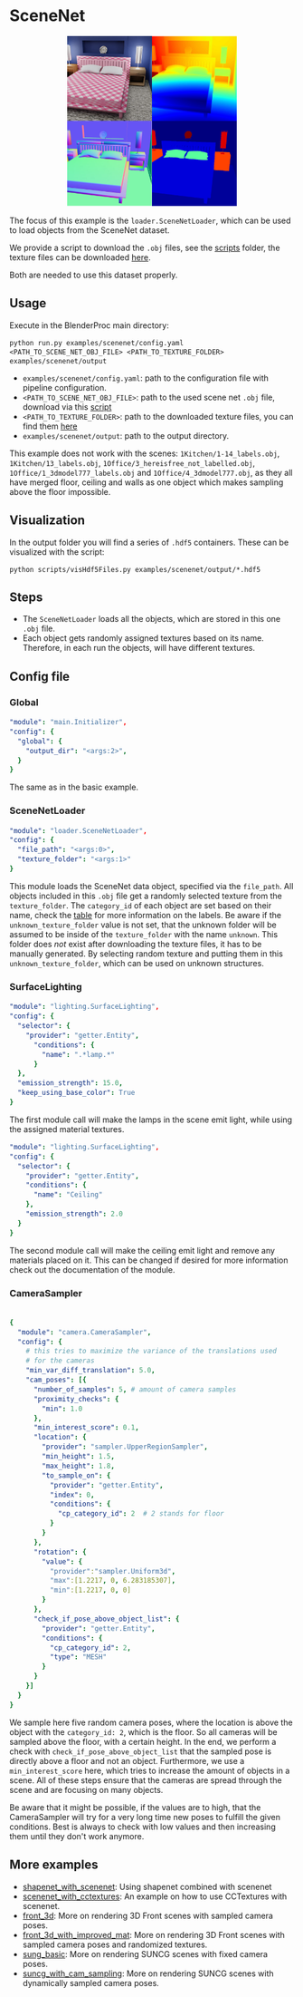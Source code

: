 # SceneNet 

<p align="center">
<img src="rendering.jpg" alt="Front readme image" width=300>
</p>

The focus of this example is the `loader.SceneNetLoader`, which can be used to load objects from the SceneNet dataset.

We provide a script to download the `.obj` files, see the [scripts](../../scripts/) folder, the texture files can be downloaded [here](http://tinyurl.com/zpc9ppb).

Both are needed to use this dataset properly.

## Usage

Execute in the BlenderProc main directory:

```
python run.py examples/scenenet/config.yaml <PATH_TO_SCENE_NET_OBJ_FILE> <PATH_TO_TEXTURE_FOLDER> examples/scenenet/output
``` 

* `examples/scenenet/config.yaml`: path to the configuration file with pipeline configuration.
* `<PATH_TO_SCENE_NET_OBJ_FILE>`: path to the used scene net `.obj` file, download via this [script](../../scripts/download_scenenet.py)
* `<PATH_TO_TEXTURE_FOLDER>`: path to the downloaded texture files, you can find them [here](http://tinyurl.com/zpc9ppb)
* `examples/scenenet/output`: path to the output directory.

This example does not work with the scenes: `1Kitchen/1-14_labels.obj`, `1Kitchen/13_labels.obj`, `1Office/3_hereisfree_not_labelled.obj`, `1Office/1_3dmodel777_labels.obj` and `1Office/4_3dmodel777.obj`, as they all have merged floor, ceiling and walls as one object which makes sampling above the floor impossible.

## Visualization

In the output folder you will find a series of `.hdf5` containers. These can be visualized with the script:

```
python scripts/visHdf5Files.py examples/scenenet/output/*.hdf5
``` 

## Steps

* The `SceneNetLoader` loads all the objects, which are stored in this one `.obj` file. 
* Each object gets randomly assigned textures based on its name. Therefore, in each run the objects, will have different textures.
 
## Config file

### Global

```yaml
"module": "main.Initializer",
"config": {
  "global": {
    "output_dir": "<args:2>",
  }
}
```

The same as in the basic example.

### SceneNetLoader 

```yaml
"module": "loader.SceneNetLoader",
"config": {
  "file_path": "<args:0>",
  "texture_folder": "<args:1>"
}
```

This module loads the SceneNet data object, specified via the `file_path`. 
All objects included in this `.obj` file get a randomly selected texture from the `texture_folder`.
The `category_id` of each object are set based on their name, check the [table](../../resources/id_mappings/nyu_idset.csv) for more information on the labels.
Be aware if the `unknown_texture_folder` value is not set, that the unknown folder will be assumed to be inside of the `texture_folder` with the name `unknown`.
This folder does *not* exist after downloading the texture files, it has to be manually generated. 
By selecting random texture and putting them in this `unknown_texture_folder`, which can be used on unknown structures.

### SurfaceLighting

```yaml
"module": "lighting.SurfaceLighting",
"config": {
  "selector": {
    "provider": "getter.Entity",
      "conditions": {
        "name": ".*lamp.*"
      }
  },
  "emission_strength": 15.0,
  "keep_using_base_color": True
}
```

The first module call will make the lamps in the scene emit light, while using the assigned material textures. 

```yaml
"module": "lighting.SurfaceLighting",
"config": {
  "selector": {
    "provider": "getter.Entity",
    "conditions": {
      "name": "Ceiling"
    },
    "emission_strength": 2.0
  }
}
```

The second module call will make the ceiling emit light and remove any materials placed on it.
This can be changed if desired for more information check out the documentation of the module.

### CameraSampler

```yaml

{
  "module": "camera.CameraSampler",
  "config": {
    # this tries to maximize the variance of the translations used 
    # for the cameras
    "min_var_diff_translation": 5.0,
    "cam_poses": [{
      "number_of_samples": 5, # amount of camera samples
      "proximity_checks": {
        "min": 1.0
      },
      "min_interest_score": 0.1, 
      "location": {
        "provider": "sampler.UpperRegionSampler",
        "min_height": 1.5,
        "max_height": 1.8,
        "to_sample_on": {
          "provider": "getter.Entity",
          "index": 0,
          "conditions": {
            "cp_category_id": 2  # 2 stands for floor
          }
        }
      },
      "rotation": {
        "value": {
          "provider":"sampler.Uniform3d",
          "max":[1.2217, 0, 6.283185307],
          "min":[1.2217, 0, 0]
        }
      },
      "check_if_pose_above_object_list": {
        "provider": "getter.Entity",
        "conditions": {
          "cp_category_id": 2,
          "type": "MESH"
        }
      }
    }]
  }
}
```

We sample here five random camera poses, where the location is above the object with the `category_id: 2`, which is the floor.
So all cameras will be sampled above the floor, with a certain height.
In the end, we perform a check with `check_if_pose_above_object_list` that the sampled pose is directly above a floor and not an object.
Furthermore, we use a `min_interest_score` here, which tries to increase the amount of objects in a scene. 
All of these steps ensure that the cameras are spread through the scene and are focusing on many objects.

Be aware that it might be possible, if the values are to high, that the CameraSampler will try for a very long time new poses to fulfill the given conditions.
Best is always to check with low values and then increasing them until they don't work anymore.

## More examples

* [shapenet_with_scenenet](../shapenet_with_scenenet): Using shapenet combined with scenenet
* [scenenet_with_cctextures](../scenenet_with_cctextures): An example on how to use CCTextures with scenenet.
* [front_3d](../front_3d): More on rendering 3D Front scenes with sampled camera poses.
* [front_3d_with_improved_mat](../front_3d_with_improved_mat): More on rendering 3D Front scenes with sampled camera poses and randomized textures.
* [sung_basic](../suncg_basic): More on rendering SUNCG scenes with fixed camera poses.
* [suncg_with_cam_sampling](../suncg_with_cam_sampling): More on rendering SUNCG scenes with dynamically sampled camera poses.
